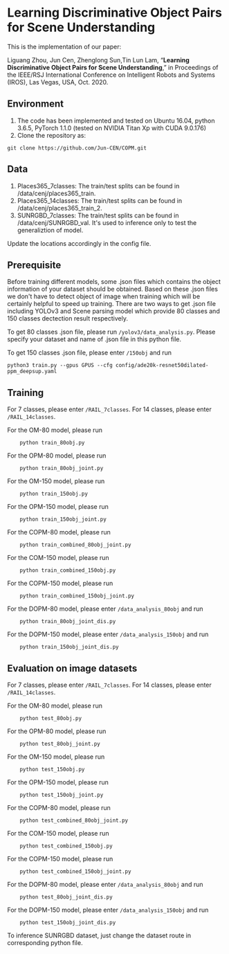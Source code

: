# Learning Discriminative Object Pairs for Scene Understanding

This is the implementation of our paper:

Liguang Zhou, Jun Cen, Zhenglong Sun,Tin Lun Lam, “**Learning Discriminative Object Pairs for Scene Understanding**,” in Proceedings of the IEEE/RSJ International Conference on Intelligent Robots and Systems (IROS), Las Vegas, USA, Oct. 2020.

## Environment

1. The code has been implemented and tested on Ubuntu 16.04, python 3.6.5, PyTorch 1.1.0 (tested on NVIDIA Titan Xp with CUDA 9.0.176)
3. Clone the repository as:
```
git clone https://github.com/Jun-CEN/COPM.git
```

## Data

1. Places365_7classes: The train/test splits can be found in /data/cenj/places365_train.
2. Places365_14classes: The train/test splits can be found in /data/cenj/places365_train_2.
3. SUNRGBD_7classes: The train/test splits can be found in /data/cenj/SUNRGBD_val. It's used to inference only to test the generaliztion of model.

Update the locations accordingly in the config file.

## Prerequisite

Before training different models, some .json files which contains the object information of your dataset should be obtained. Based on these .json files we don't have to detect object of image when training which will be certainly helpful to speed up training. There are two ways to get .json file including YOLOv3 and Scene parsing model which provide 80 classes and 150 classes dectection result respectively.

To get 80 classes .json file, please run `/yolov3/data_analysis.py`. Please specify your dataset and name of .json file in this python file.

To get 150 classes .json file, please enter `/150obj` and run

`python3 train.py --gpus GPUS --cfg config/ade20k-resnet50dilated-ppm_deepsup.yaml`

## Training

For 7 classes, please enter `/RAIL_7classes`. For 14 classes, please enter `/RAIL_14classes`.

For the OM-80 model, please run
```
    python train_80obj.py
```

For the OPM-80 model, please run
```
    python train_80obj_joint.py
```

For the OM-150 model, please run

```
    python train_150obj.py
```

For the OPM-150 model, please run

```
    python train_150obj_joint.py
```

For the COPM-80 model, please run

```
    python train_combined_80obj_joint.py
```

For the COM-150 model, please run

```
    python train_combined_150obj.py
```

For the COPM-150 model, please run

```
    python train_combined_150obj_joint.py
```

For the DOPM-80 model, please enter `/data_analysis_80obj` and run

```
    python train_80obj_joint_dis.py
```

For the DOPM-150 model, please enter `/data_analysis_150obj` and run

```
    python train_150obj_joint_dis.py
```

## Evaluation on image datasets

For 7 classes, please enter `/RAIL_7classes`. For 14 classes, please enter `/RAIL_14classes`.

For the OM-80 model, please run

```
    python test_80obj.py
```

For the OPM-80 model, please run

```
    python test_80obj_joint.py
```

For the OM-150 model, please run

```
    python test_150obj.py
```

For the OPM-150 model, please run

```
    python test_150obj_joint.py
```

For the COPM-80 model, please run

```
    python test_combined_80obj_joint.py
```

For the COM-150 model, please run

```
    python test_combined_150obj.py
```

For the COPM-150 model, please run

```
    python test_combined_150obj_joint.py
```

For the DOPM-80 model, please enter `/data_analysis_80obj` and run

```
    python test_80obj_joint_dis.py
```

For the DOPM-150 model, please enter `/data_analysis_150obj` and run

```
    python test_150obj_joint_dis.py
```

To inference SUNRGBD dataset, just change the dataset route in corresponding python file.